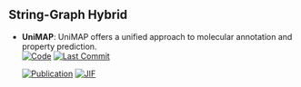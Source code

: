 

## **String-Graph Hybrid**


- **UniMAP**: UniMAP offers a unified approach to molecular annotation and property prediction.  
    [![Code](https://img.shields.io/github/stars/fengshikun/UniMAP?style=for-the-badge&logo=github)](https://github.com/fengshikun/UniMAP) 
    [![Last Commit](https://img.shields.io/github/last-commit/fengshikun/UniMAP?style=for-the-badge&logo=github)](https://github.com/fengshikun/UniMAP) 

    [![Publication](https://img.shields.io/badge/Publication-Citations:204-blue?style=for-the-badge&logo=bookstack)](https://doi.org/10.1186/1758-2946-4-22) 
    [![JIF](https://img.shields.io/badge/Impact_Factor-7.10-purple?style=for-the-badge&logo=academia)](https://doi.org/10.1186/1758-2946-4-22)



